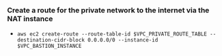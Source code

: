 ### Create a route for the private network to the internet via the NAT instance

- `aws ec2 create-route --route-table-id $VPC_PRIVATE_ROUTE_TABLE --destination-cidr-block 0.0.0.0/0 --instance-id $VPC_BASTION_INSTANCE`
